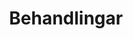 ---
title: Behandlingar
date: #senaste updaterad
description:
image:
url: 
category: Behandlingar
---